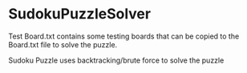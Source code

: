 # SudokuPuzzleSolver

Test Board.txt contains some testing boards that can be copied to the Board.txt file to solve the puzzle.

Sudoku Puzzle uses backtracking/brute force to solve the puzzle
